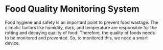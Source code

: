 # Food Quality Monitoring System
 Food hygiene and safety is an important point to prevent food wastage. The climatic factors like humidity, dark, and temperature are responsible for the rotting and decaying quality of food. Therefore, the quality of foods needs to be monitored and prevented. So, to monitored this, we need a smart device.
